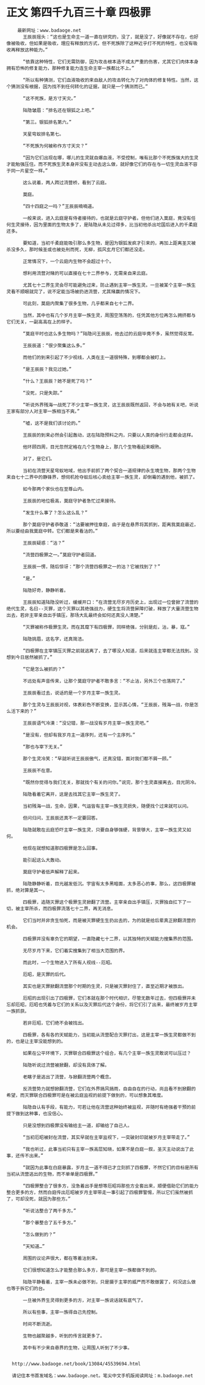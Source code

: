 # 正文 第四千九百三十章 四极罪
        最新网址：www.badaoge.net
          王辰辰摇头：“这也是生命主一道一直在研究的，没了，就是没了，好像就不存在，也好像被吸收，但如果是吸收，理应有释放的方式，但不死族除了这种近乎打不死的特性，也没有吸收再释放这种能力。”
      
          “依靠这种特性，它们无需防御，因为攻击根本造不成太严重的伤害，尤其它们肉体本身拥有恐怖的修复能力，那种修复能力连生命主宰一族都比不上。”
      
          “所以有种猜测，它们血液吸收的来自敌人的攻击转化为了对肉体的修复特性。当然，这个猜测没有根据，因为找不到任何转化的证据，就只是一个猜测而已。”
      
          “这不死族，是方寸天灾。”
      
          陆隐皱眉：“排名还在银狐之上吧。”
      
          “第三。银狐排名第六。”
      
          天星穹蚁排名第七。
      
          “不死族为何被称作方寸天灾？”
      
          “因为它们出现在哪，哪儿的生灵就自爆血液，不受控制，唯有比那个不死族强大的生灵才能勉强压住。而不死族生灵本身并没有主动去这么做，就好像它们的存在与一切生灵血液不容于同一片星空一样。”
      
          这么说着，两人跨过流营桥，看到了云庭。
      
          莫庭。
      
          “四十四庭之一吗？”王辰辰喃喃道。
      
          一般来说，进入云庭是有侍者接待的，也就是云庭守护者。但他们进入莫庭，竟没有任何生灵接待，因为里面的生物太多了，是陆隐从未见过得多，比当初他杀出坨国后进入的千柔庭还多。
      
          要知道，当初千柔庭能吸引那么多生物，是因为银狐发疯才引来的，再加上距离圣灭被杀没多久，那时候圣或也被处刑而死，无柳，孤风玄月它们都还没走。
      
          正常情况下，一个云庭内生物不会超过十个。
      
          想利用流营对赌的可以直接在七十二界参与，无需亲自来云庭。
      
          尤其七十二界生灵会尽可能避免过来，防止遇到主宰一族生灵。一旦被某个主宰一族生灵看不顺眼就完了，说不定能当场被扔进流营，尤其赌赢的情况下。
      
          可此刻，莫庭内聚集了很多生物，几乎都来自七十二界。
      
          当然，其中也有几个岁月主宰一族生灵，周围空荡荡的，任凭其他方位再怎么拥挤都与它们无关，一副高高在上的样子。
      
          “莫庭平时也这么多生物吗？”陆隐问王辰辰，他去过的云庭毕竟不多，虽然觉得反常。
      
          王辰辰道：“很少聚集这么多。”
      
          而他们的到来引起了不少视线，人类在主一道很特殊，到哪都会被盯上。
      
          “是王辰辰？我见过她。”
      
          “什么？王辰辰？她不是死了吗？”
      
          “没死，只是失踪。”
      
          “听说外界残海一战死了不少主宰一族生灵，这王辰辰既然返回，不会与她有关吧，听说王家有部分人对主宰一族相当不爽。”
      
          “嘘，这不是我们该讨论的。”
      
          王辰辰的到来必然会引起轰动，这在陆隐预料之内，只要以人类的身份行走都会这样。
      
          他环顾四周，目光忽然定格在几个生物身上，那几个生物看起来眼熟。
      
          对了，是它们。
      
          当初在流营天星穹蚁地域，他出手前抓了两个契合一道规律的永生境生物，那两个生物来自七十二界中的静锋界，想伺机抢夺蚁后核心卖给主宰一族生灵，却倒霉的遇到他，被抓了。
      
          如今那两个家伙也在至尊山内。
      
          王辰辰的地位极高，莫庭守护者急忙过来接待。
      
          “发生什么事了？怎么这么乱？”
      
          那个莫庭守护者恭敬道：“沽要被押往章庭，由于是在悬界将其抓到，距离我莫庭最近，所以要经由我莫庭中转。它们都是来看沽的。”
      
          王辰辰疑惑：“沽？”
      
          “流营四极罪之一。”莫庭守护者回道。
      
          王辰辰一愣，随后惊讶：“那个流营四极罪之一的沽？它被找到了？”
      
          “是。”
      
          陆隐好奇，静静听着。
      
          王辰辰知道陆隐没听过，缓缓开口：“在流营无尽岁月历史上，出现过一位曾掀了流营的绝代生灵，名曰--灭罪，这个灭罪以其绝强战力，硬生生将流营屏障打破，释放了大量流营生物出去，若非主宰亲自出手镇压，那场大乱最终会如何还真没人清楚。”
      
          “灭罪被称作极罪生灵。而在其麾下有四极罪，同样绝强，分别是彪，沽，暴，寇。”
      
          陆隐挑眉，这名字，还真简洁。
      
          “四极罪在主宰镇压灭罪之前就逃离了，去了哪没人知道，后来就连主宰都无法找到。没想到今日居然被抓了。”
      
          “它是怎么被抓的？”
      
          不远处有声音传来，让那个莫庭守护者不敢多言：“不止沽，另外三个也落网了。”
      
          王辰辰看过去，说话的是一个岁月主宰一族生灵。
      
          那个生灵与王辰辰对视，体表彩色不断变换，显示其心情，“王辰辰，残海一战，你是怎么活下来的？”
      
          王辰辰语气冷漠：“没记错，那一战没有岁月主宰一族生灵吧。”
      
          “是没有，但却有我岁月主一道序列，还有一个主序列。”
      
          “那也与宰下无关。”
      
          那个生灵冷笑：“早就听说王辰辰傲气，还真没错，面对我们都不屑一顾。”
      
          王辰辰不在意。
      
          “既然你觉得与我们无关，那就找个有关的问你。”说完，那个生灵直接离去，目光阴冷。
      
          陆隐看着它离开，这是去找其它主宰一族生灵了。
      
          当初残海一战，生命，因果，气运皆有主宰一族生灵损失，随便找个过来就可以问。
      
          但问归问，王辰辰还真不一定要回答。
      
          陆隐就敢在云庭恐吓主宰一族生灵，只要自身够强硬，背景够大，主宰一族生灵又如何。
      
          他现在就想知道那四极罪是怎么回事。
      
          能引起这么大轰动。
      
          莫庭守护者低声解释了起来。
      
          陆隐静静听着，目光越发低沉。宇宙有太多黑暗面，太多恶心的事，那么，这四极罪被抓，绝对算是其一。
      
          四极罪，追随灭罪这个极罪生灵掀翻了流营。主宰亲自出手镇压，灭罪独自扛下了一切，被主宰所杀，而四极罪流落七十二界，再无消息。
      
          它们当时并非贪生怕死，而是被灭罪硬生生扔出去的，为的就是给后辈真正掀翻流营的机会。
      
          四极罪并没有辜负它的期望，一直隐藏七十二界，以其独特的天赋能力搜集界的范围。
      
          无尽岁月下来，它们着实搜集到了相当大范围的界。
      
          而此时，一个生物进入了所有人视线--厄昭。
      
          厄昭，是灭罪的后代。
      
          其实也是灭罪掀翻流营那个时期的生灵，只是被灭罪封住了，直至近期才被放出。
      
          厄昭的出现引出了四极罪，它们本就在那个时代相识，尽管无数年过去，但四极罪并未忘却厄昭，厄昭也凭着与它们的关系以及灭罪后代这个身份，将它们引了出来，最终被岁月主宰一族抓获。
      
          若非厄昭，它们绝不会被找出。
      
          四极罪，各有各的天赋能力，当初能从流营配合灭罪打出，这是主宰一族生灵都做不到的，也是让主宰没能想到的。
      
          如果在公平环境下，灭罪联合四极罪这个组合，有几个主宰一族生灵敢说可以压过？
      
          陆隐听说过流营被掀翻，却没有具体了解。
      
          老瞎子是逃出了流营，与掀翻流营两个概念。
      
          反流营势力就想掀翻流营，它们在外界搞风搞雨，自由自在的行动，尚且看不到掀翻的希望，而灭罪联合四极罪可是在被云庭监视的前提下做到的，可以想象其难度。
      
          陆隐自认有手段，有能力，可若让他在流营这种始终被监视，并随时有绝强者干预的前提下做到这种事，也没信心。
      
          只是没想到四极罪没有输给主一道，却输给了自己人。
      
          “当初厄昭被封在流营，其实早就在主宰监视下，一突破封印就被岁月主宰带走了。”
      
          “我也听过，此事当初只有主宰一族高层知晓，如果不是白庭一叙，圣灭主动说出了此事，还传不出来。”
      
          “就因为此事在白庭暴露，岁月主一道不得已才立刻抓了四极罪，不然它们的目标是所有当初从流营逃出的生物，而不单单是四极罪。”
      
          “四极罪整合了很多方，没急着出手是想等厄昭将那些方全套出来，顺便借助它们的能力整合更多的方，然而白庭传出厄昭被岁月主宰带走一事引起了四极罪警惕，所以它们虽然被抓了，可却没死，就因为那些方。”
      
          “听说沽整合了两千多方。”
      
          “那个暴整合了五千多方。”
      
          “怎么做到的？”
      
          “天知道…”
      
          周围的议论声很大，都在等着沽到来。
      
          它们很想知道怎么才能整合那么多方，那可是主宰一族都做不到的。
      
          陆隐平静看着，主宰一族未必做不到，只是摄于主宰的威严而不敢做罢了，何况这么做也等于拆它们的台。
      
          一旦被外界生灵得到更多的方，对主宰一族说话就有底气了。
      
          所以有些事，主宰一族得自己先控制。
      
          时间不断流逝。
      
          生物也越聚越多，听到的传言就更多了。
      
          其中有不少来自悬界的生物，让周围人听到了不少事。
      
      
      http://www.badaoge.net/book/13084/45539694.html
      
      请记住本书首发域名：www.badaoge.net。笔尖中文手机版阅读网址：m.badaoge.net